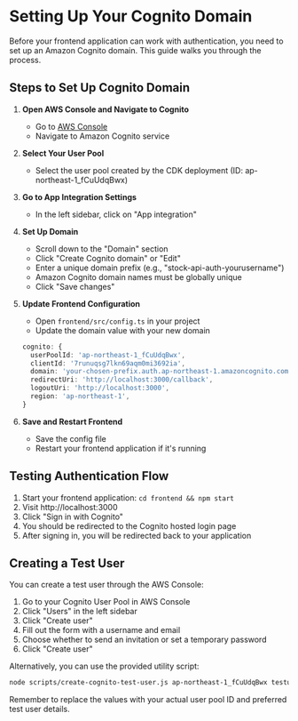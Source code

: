 # Setting Up Your Cognito Domain

Before your frontend application can work with authentication, you need to set up an Amazon Cognito domain. This guide walks you through the process.

## Steps to Set Up Cognito Domain

1. **Open AWS Console and Navigate to Cognito**
   - Go to [AWS Console](https://console.aws.amazon.com/)
   - Navigate to Amazon Cognito service

2. **Select Your User Pool**
   - Select the user pool created by the CDK deployment (ID: ap-northeast-1_fCuUdqBwx)

3. **Go to App Integration Settings**
   - In the left sidebar, click on "App integration"

4. **Set Up Domain**
   - Scroll down to the "Domain" section
   - Click "Create Cognito domain" or "Edit"
   - Enter a unique domain prefix (e.g., "stock-api-auth-yourusername")
   - Amazon Cognito domain names must be globally unique
   - Click "Save changes"

5. **Update Frontend Configuration**
   - Open `frontend/src/config.ts` in your project
   - Update the domain value with your new domain
   ```typescript
   cognito: {
     userPoolId: 'ap-northeast-1_fCuUdqBwx',
     clientId: '7runuqsg7lkn69aqm0mi3692ia',
     domain: 'your-chosen-prefix.auth.ap-northeast-1.amazoncognito.com', // Replace with your domain
     redirectUri: 'http://localhost:3000/callback',
     logoutUri: 'http://localhost:3000',
     region: 'ap-northeast-1',
   }
   ```

6. **Save and Restart Frontend**
   - Save the config file
   - Restart your frontend application if it's running

## Testing Authentication Flow

1. Start your frontend application: `cd frontend && npm start`
2. Visit http://localhost:3000
3. Click "Sign in with Cognito"
4. You should be redirected to the Cognito hosted login page
5. After signing in, you will be redirected back to your application

## Creating a Test User

You can create a test user through the AWS Console:

1. Go to your Cognito User Pool in AWS Console
2. Click "Users" in the left sidebar
3. Click "Create user"
4. Fill out the form with a username and email
5. Choose whether to send an invitation or set a temporary password
6. Click "Create user"

Alternatively, you can use the provided utility script:

```bash
node scripts/create-cognito-test-user.js ap-northeast-1_fCuUdqBwx testuser user@example.com Temp123!
```

Remember to replace the values with your actual user pool ID and preferred test user details.
